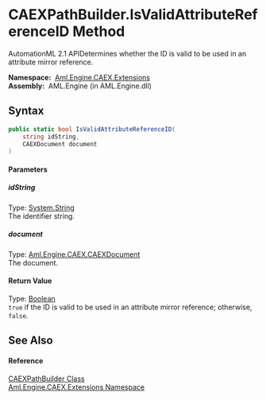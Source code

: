 CAEXPathBuilder.IsValidAttributeReferenceID Method
==================================================
AutomationML 2.1 APIDetermines whether the ID is valid to be used in an attribute mirror reference.

  **Namespace:**  [Aml.Engine.CAEX.Extensions][1]  
  **Assembly:**  AML.Engine (in AML.Engine.dll)

Syntax
------

```csharp
public static bool IsValidAttributeReferenceID(
	string idString,
	CAEXDocument document
)
```

#### Parameters

##### *idString*
Type: [System.String][2]  
The identifier string.

##### *document*
Type: [Aml.Engine.CAEX.CAEXDocument][3]  
The document.

#### Return Value
Type: [Boolean][4]  
`true` if the ID is valid to be used in an attribute mirror reference; otherwise, `false`. 

See Also
--------

#### Reference
[CAEXPathBuilder Class][5]  
[Aml.Engine.CAEX.Extensions Namespace][1]  

[1]: ../README.md
[2]: https://docs.microsoft.com/dotnet/api/system.string
[3]: ../../Aml.Engine.CAEX/CAEXDocument/README.md
[4]: https://docs.microsoft.com/dotnet/api/system.boolean
[5]: README.md
[6]: https://www.automationml.org
[7]: ../../icons/logoShade.png